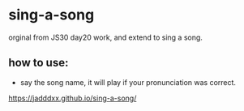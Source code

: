 # sing-a-song
orginal from JS30 day20 work, and extend to sing a song.

## how to use:
- say the song name, it will play if your pronunciation was correct.

https://jadddxx.github.io/sing-a-song/

